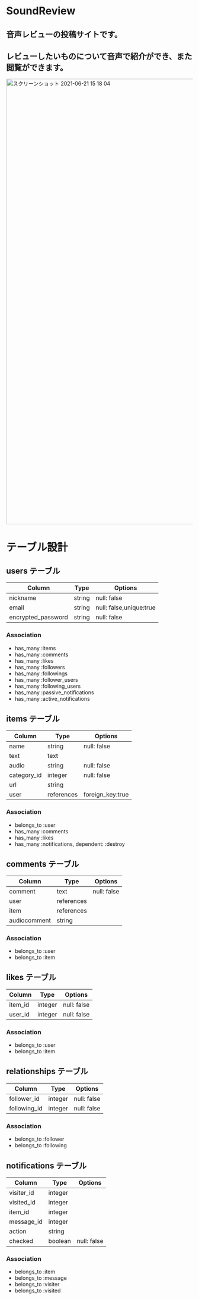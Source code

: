 # SoundReview
## 音声レビューの投稿サイトです。
## レビューしたいものについて音声で紹介ができ、また閲覧ができます。 
<img width="1199" alt="スクリーンショット 2021-06-21 15 18 04" src="https://user-images.githubusercontent.com/83449662/122715504-ef3a2700-d2a3-11eb-93d5-f5fcf00882bb.png">
















# テーブル設計

## users テーブル

| Column            | Type       | Options                 |
| ----------------- | ---------- | ----------------------- |
| nickname          | string     | null: false             |
| email             | string     | null: false,unique:true |
| encrypted_password| string     | null: false             |




### Association

- has_many  :items
- has_many  :comments
- has_many  :likes
- has_many :followers
- has_many :followings
- has_many :follower_users
- has_many :following_users
- has_many :passive_notifications
- has_many :active_notifications



## items テーブル

| Column              | Type        | Options         |
| ------------------- | ----------- | --------------- |
| name                | string      | null: false     | 
| text                | text        |                 |
| audio               | string      | null: false     |
| category_id         | integer     | null: false     |
| url                 | string      |                 | 
| user                | references  |foreign_key:true |

### Association

- belongs_to  :user
- has_many    :comments
- has_many    :likes
- has_many :notifications, dependent: :destroy


## comments テーブル

| Column      | Type       | Options     |
| ----------- | ---------- | ----------- |
| comment     | text       | null: false |
| user        | references |             |
| item        | references |             |
| audiocomment| string     |             |

### Association

- belongs_to  :user
- belongs_to  :item

## likes テーブル

| Column      | Type       | Options     |
| ----------- | ---------- | ----------- |
| item_id     | integer    | null: false |
| user_id     | integer    | null: false |


### Association

- belongs_to  :user
- belongs_to  :item

## relationships テーブル

| Column      | Type       | Options     |
| ----------- | ---------- | ----------- |
| follower_id | integer    | null: false |
| following_id| integer    | null: false |


### Association

- belongs_to :follower
- belongs_to :following

## notifications テーブル

| Column      | Type       | Options     |
| ----------- | ---------- | ----------- |
| visiter_id  | integer    |             |
| visited_id  | integer    |             |
| item_id     | integer    |             |
| message_id  | integer    |             |
| action      | string     |             |
| checked     | boolean    | null: false |


### Association

- belongs_to :item
- belongs_to :message
- belongs_to :visiter
- belongs_to :visited